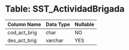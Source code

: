 # Table: SST_ActividadBrigada

| Column Name | Data Type | Nullable |
|-------------|-----------|----------|
| cod_act_brig | char | NO |
| des_act_brig | varchar | YES |
